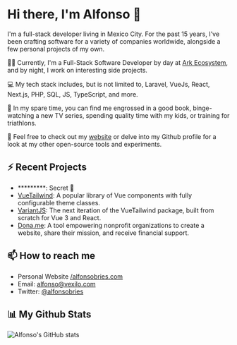 # Hi there, I'm Alfonso 👋

I'm a full-stack developer living in Mexico City. For the past 15 years, I've been crafting software for a variety of companies worldwide, alongside a few personal projects of my own.

👨‍💻 Currently, I'm a Full-Stack Software Developer by day at [Ark Ecosystem](https://ark.io), and by night, I work on interesting side projects.

💻 My tech stack includes, but is not limited to, Laravel, VueJs, React, Next.js, PHP, SQL, JS, TypeScript, and more.

📝 In my spare time, you can find me engrossed in a good book, binge-watching a new TV series, spending quality time with my kids, or training for triathlons.

🔗 Feel free to check out my [website](https://www.alfonsobries.com/) or delve into my Github profile for a look at my other open-source tools and experiments.

## ⚡ Recent Projects

- *********:  Secret 👀
- [VueTailwind](https://vue-tailwind.com): A popular library of Vue components with fully configurable theme classes.
- [VariantJS](https://github.com/variantjs): The next iteration of the VueTailwind package, built from scratch for Vue 3 and React.
- [Dona.me](https://www.dona.me): A tool empowering nonprofit organizations to create a website, share their mission, and receive financial support.

## 📫 How to reach me

- Personal Website [/alfonsobries.com]([mailto:alfonso@vexilo.com](https://www.alfonsobries.com/))
- Email: [alfonso@vexilo.com](mailto:alfonso@vexilo.com)
- Twitter: [@alfonsobries](https://twitter.com/alfonsobries)

## 📊 My Github Stats

![Alfonso's GitHub stats](https://github-readme-stats.vercel.app/api?username=alfonsobries&show_icons=true&theme=radical)
